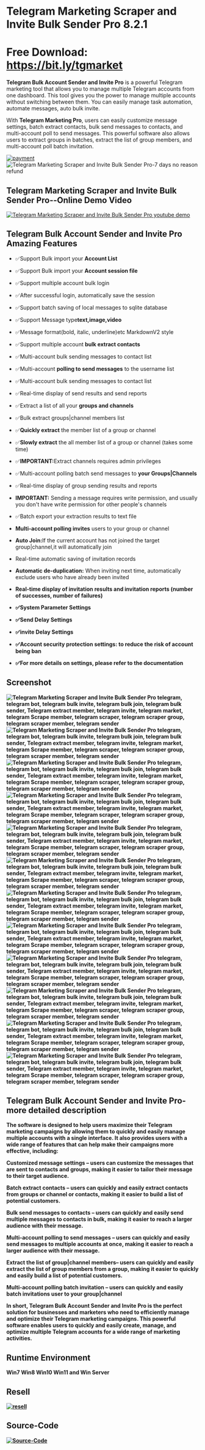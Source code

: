 # Telegram Marketing Scraper and Invite Bulk Sender Pro 8.2.1
# Free Download: https://bit.ly/tgmarket

<p><strong>Telegram Bulk Account Sender and Invite Pro</strong> is a powerful Telegram marketing tool that allows you to manage multiple 
Telegram accounts from one dashboard. This tool gives you the power to manage multiple accounts without switching between them.
 You can easily manage task automation, automate messages, auto bulk invite.</p> 
<p>With <strong>Telegram Marketing Pro</strong>, users can easily customize message settings, 
batch extract contacts, bulk send messages to contacts, and multi-account poll to send messages.
 This powerful software also allows users to extract groups in batches, extract the list of group members, 
 and multi-account poll batch invitation.</p> 
 
 <a href="https://t.me/galaxystudioM" rel="nofollow">
     <img src="https://i.ibb.co/tmDDyGs/payment.png" alt="payment" />
    </a>

<img src="https://i.ibb.co/19RM2tc/refund2.png" alt="Telegram Marketing Scraper and Invite Bulk Sender Pro-7 days no reason refund" />
<h2>Telegram Marketing Scraper and Invite Bulk Sender Pro--Online Demo Video</h2>
  <a href="https://youtu.be/tioEk-zP47o">
    <img src="https://i.ibb.co/XsDtZf7/youtube.png" alt="Telegram Marketing Scraper and Invite Bulk Sender Pro youtube demo"/>
  </a>
 

<h2><strong>Telegram Bulk Account Sender and Invite Pro Amazing Features</strong></h2>
<ul><li><p>✅Support Bulk import your <strong>Account List</strong></p></li>
  <li><p>✅Support Bulk import your <strong>Account session file</strong></p></li>
  <li><p>✅Support multiple account bulk login</p></li>
  <li><p>✅After successful login, automatically save the session</p></li>
   
  <li><p>✅Support batch saving of local messages to sqlite database</strong></p></li>
  <li><p>✅Support Message type<strong>text,image,video</strong></p></li>
  <li><p>✅Message format(bold, italic, underline)etc MarkdownV2 style</p></li>
 
  <li><p>✅Support multiple account <strong>bulk extract contacts</strong></p></li>
  <li><p>✅Multi-account bulk sending messages to contact list</p></li>
  <li><p>✅Multi-account <strong>polling to send messages</strong> to the username list</p></li>
  <li><p>✅Multi-account bulk sending messages to contact list</p></li>
  <li><p>✅Real-time display of send results and send reports</p></li>
  
  <li><p>✅Extract a list of all your <strong>groups and channels</strong></p></li>
  <li><p>✅Bulk extract groups|channel members list</p></li>
  <li><p>✅<strong>Quickly extract</strong> the member list of a group or channel</p></li>
  <li><p>✅<strong>Slowly extract</strong> the all member list of a group or channel (takes some time)</p></li>
  <li><p>✅<strong>IMPORTANT:</strong>Extract channels requires admin privileges</p></li>
  <li><p>✅Multi-account polling batch send messages to <strong>your Groups|Channels</strong></p></li>
  <li><p>✅Real-time display of group sending results and reports</p></li>
  <li><p><strong>IMPORTANT:</strong> Sending a message requires write permission, and usually you don't have write permission for other people's channels</p></li>
  <li><p>✅Batch export your extraction results to text file</p></li>
   
  
  <li><p><strong>Multi-account polling invites</strong> users to your group or channel</p></li>
  <li><p><strong>Auto Join:</strong>If the current account has not joined the target group|channel,it will automatically join</p></li>
  <li><p>Real-time automatic saving of invitation records</p></li>
  <li><p><strong>Automatic de-duplication:</strong> When inviting next time, automatically exclude users who have already been invited</p></li> 
  <li><p><strong>Real-time display of invitation results and invitation reports (number of successes, number of failures)</p></li>
   
  
  <li><p>✅System Parameter Settings</p></li>
  <li><p>✅Send Delay Settings</p></li>
  <li><p>✅invite Delay Settings</p></li>
  <li><p>✅<strong>Account security protection settings:</strong> to reduce the risk of account being ban</p></li>
  <li><p>✅For more details on settings, please refer to the documentation</p></li>
</ul>


<h2><strong>Screenshot</strong></h2>
<img src="https://i.ibb.co/cFJHdzf/01.png" alt="Telegram Marketing Scraper and Invite Bulk Sender Pro telegram, telegram bot, telegram bulk invite, telegram bulk join, telegram bulk sender, Telegram extract member, telegram invite, telegram market, telegram Scrape member, telegram scraper, telegram scraper group, telegram scraper member, telegram sender" />
<img src="https://i.ibb.co/L6ppss3/02.png" alt="Telegram Marketing Scraper and Invite Bulk Sender Pro telegram, telegram bot, telegram bulk invite, telegram bulk join, telegram bulk sender, Telegram extract member, telegram invite, telegram market, telegram Scrape member, telegram scraper, telegram scraper group, telegram scraper member, telegram sender" />
<img src="https://i.ibb.co/NZx1Y8J/03.png" alt="Telegram Marketing Scraper and Invite Bulk Sender Pro telegram, telegram bot, telegram bulk invite, telegram bulk join, telegram bulk sender, Telegram extract member, telegram invite, telegram market, telegram Scrape member, telegram scraper, telegram scraper group, telegram scraper member, telegram sender" />
<img src="https://i.ibb.co/KrzLFfM/04.png" alt="Telegram Marketing Scraper and Invite Bulk Sender Pro telegram, telegram bot, telegram bulk invite, telegram bulk join, telegram bulk sender, Telegram extract member, telegram invite, telegram market, telegram Scrape member, telegram scraper, telegram scraper group, telegram scraper member, telegram sender" />
<img src="https://i.ibb.co/4SJStbS/05.png" alt="Telegram Marketing Scraper and Invite Bulk Sender Pro telegram, telegram bot, telegram bulk invite, telegram bulk join, telegram bulk sender, Telegram extract member, telegram invite, telegram market, telegram Scrape member, telegram scraper, telegram scraper group, telegram scraper member, telegram sender" />
<img src="https://i.ibb.co/pXtJYtc/06.png" alt="Telegram Marketing Scraper and Invite Bulk Sender Pro telegram, telegram bot, telegram bulk invite, telegram bulk join, telegram bulk sender, Telegram extract member, telegram invite, telegram market, telegram Scrape member, telegram scraper, telegram scraper group, telegram scraper member, telegram sender" />
<img src="https://i.ibb.co/4Yfdprm/07.png" alt="Telegram Marketing Scraper and Invite Bulk Sender Pro telegram, telegram bot, telegram bulk invite, telegram bulk join, telegram bulk sender, Telegram extract member, telegram invite, telegram market, telegram Scrape member, telegram scraper, telegram scraper group, telegram scraper member, telegram sender" />
<img src="https://i.ibb.co/MffpCqR/08.png" alt="Telegram Marketing Scraper and Invite Bulk Sender Pro telegram, telegram bot, telegram bulk invite, telegram bulk join, telegram bulk sender, Telegram extract member, telegram invite, telegram market, telegram Scrape member, telegram scraper, telegram scraper group, telegram scraper member, telegram sender" />
<img src="https://i.ibb.co/jhYnnKK/09.png" alt="Telegram Marketing Scraper and Invite Bulk Sender Pro telegram, telegram bot, telegram bulk invite, telegram bulk join, telegram bulk sender, Telegram extract member, telegram invite, telegram market, telegram Scrape member, telegram scraper, telegram scraper group, telegram scraper member, telegram sender" />
<img src="https://i.ibb.co/vZSsQwF/10.png" alt="Telegram Marketing Scraper and Invite Bulk Sender Pro telegram, telegram bot, telegram bulk invite, telegram bulk join, telegram bulk sender, Telegram extract member, telegram invite, telegram market, telegram Scrape member, telegram scraper, telegram scraper group, telegram scraper member, telegram sender" />
<img src="https://i.ibb.co/HXpd1RR/11.png" alt="Telegram Marketing Scraper and Invite Bulk Sender Pro telegram, telegram bot, telegram bulk invite, telegram bulk join, telegram bulk sender, Telegram extract member, telegram invite, telegram market, telegram Scrape member, telegram scraper, telegram scraper group, telegram scraper member, telegram sender" />
<img src="https://i.ibb.co/wYV2dzj/12.png" alt="Telegram Marketing Scraper and Invite Bulk Sender Pro telegram, telegram bot, telegram bulk invite, telegram bulk join, telegram bulk sender, Telegram extract member, telegram invite, telegram market, telegram Scrape member, telegram scraper, telegram scraper group, telegram scraper member, telegram sender" />

 

 
<h2><strong>Telegram Bulk Account Sender and Invite Pro-more detailed description</strong></h2>
<p>The software is designed to help users maximize their Telegram marketing campaigns by allowing them to quickly and easily manage multiple accounts with a single interface. It also provides users with a wide range of features that can help make their campaigns more effective, including:</p>
<p><strong>Customized message settings</strong> – users can customize the messages that are sent to contacts and groups,
 making it easier to tailor their message to their target audience.</p>
<p><strong>Batch extract contacts</strong> – users can quickly and easily extract contacts from groups or channel or contacts, 
making it easier to build a list of potential customers.</p>
<p><strong>Bulk send messages to contacts</strong> – users can quickly and easily send multiple messages to contacts in bulk, making it easier to reach a larger audience with their message.</p>
<p><strong>Multi-account polling to send messages</strong> – users can quickly and easily send messages to multiple accounts at once, making it easier to reach a larger audience with their message.</p>
<p><strong>Extract the list of group|channel members</strong>– users can quickly and easily extract the list of group members from a group, making it easier to quickly and easily build a list of potential customers.</p>
<p><strong>Multi-account polling batch invitation</strong> – users can quickly and easily  batch invitations user to your group|channel</p>
<p>In short, Telegram Bulk Account Sender and Invite Pro is the perfect solution for businesses and marketers who need to efficiently manage and optimize their Telegram marketing campaigns. This powerful software enables users to quickly and easily create, manage, and optimize multiple Telegram accounts for a wide range of marketing activities.</p>
 

 
<h2><strong>Runtime Environment</strong></h2>
<p>Win7 Win8 Win10 Win11 and Win Server<p>
 

 <h2><strong>Resell</strong></h2>
  <a href="https://t.me/galaxystudioM" rel="nofollow">
      <img src="https://i.ibb.co/0XzbKvJ/resell.png" alt="resell" />
    </a>


 <h2><strong>Source-Code</strong></h2>
   <a href="https://t.me/galaxystudioM" rel="nofollow">
     <img src="https://i.ibb.co/c6TZgTd/Source-Code.png" alt="Source-Code" />
    </a>	

 
 
 
